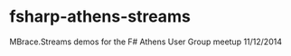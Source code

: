 fsharp-athens-streams
=====================

MBrace.Streams demos for the F# Athens User Group meetup 11/12/2014
